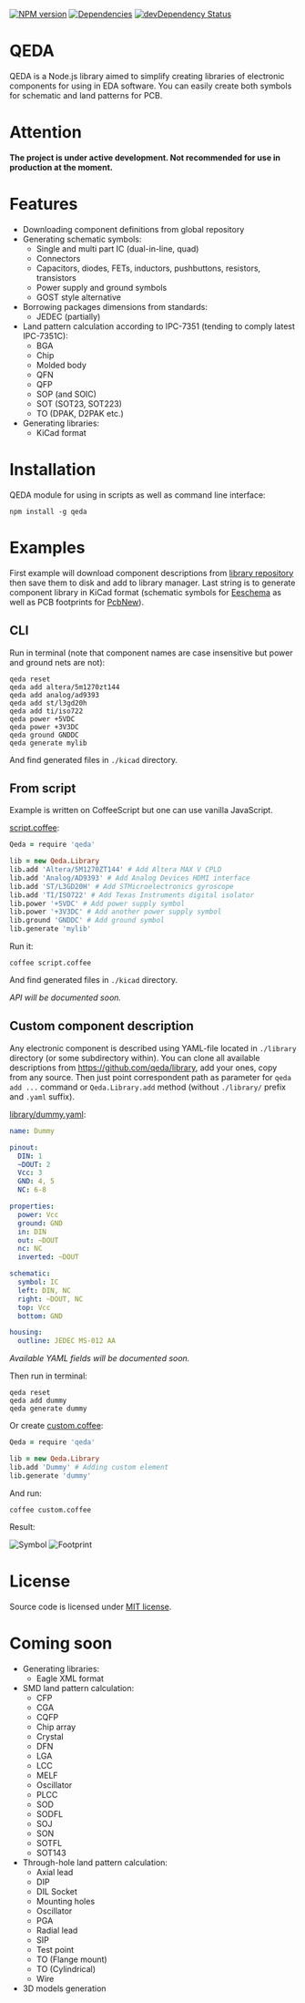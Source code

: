 [![NPM version](http://img.shields.io/npm/v/qeda.svg)](https://npmjs.org/package/qeda)
[![Dependencies](https://david-dm.org/qeda/qeda.svg)](https://david-dm.org/qeda/qeda)
[![devDependency Status](https://david-dm.org/qeda/qeda/dev-status.svg)](https://david-dm.org/qeda/qeda#info=devDependencies)

QEDA
====

QEDA is a Node.js library aimed to simplify creating libraries of electronic components for using in EDA software. You can easily create both symbols for schematic and land patterns for PCB.

Attention
=========

**The project is under active development. Not recommended for use in production at the moment.**

Features
========

* Downloading component definitions from global repository
* Generating schematic symbols:
  - Single and multi part IC (dual-in-line, quad)
  - Connectors
  - Capacitors, diodes, FETs, inductors, pushbuttons, resistors, transistors
  - Power supply and ground symbols
  - GOST style alternative
* Borrowing packages dimensions from standards:
  - JEDEC (partially)
* Land pattern calculation according to IPC-7351 (tending to comply latest IPC-7351C):
  - BGA
  - Chip
  - Molded body
  - QFN
  - QFP
  - SOP (and SOIC)
  - SOT (SOT23, SOT223)
  - TO (DPAK, D2PAK etc.)
* Generating libraries:
  - KiCad format

Installation
============

QEDA module for using in scripts as well as command line interface:

    npm install -g qeda


Examples
========

First example will download component descriptions from [library repository](https://github.com/qeda/library/) then save them to disk and add to library manager. Last string is to generate component library in KiCad format (schematic symbols for [Eeschema](http://kicad-pcb.org/discover/eeschema/) as well as PCB footprints for [PcbNew](http://kicad-pcb.org/discover/pcbnew/)).

CLI
---

Run in terminal (note that component names are case insensitive but power and ground nets are not):

```
qeda reset
qeda add altera/5m1270zt144
qeda add analog/ad9393
qeda add st/l3gd20h
qeda add ti/iso722
qeda power +5VDC
qeda power +3V3DC
qeda ground GNDDC
qeda generate mylib
```
And find generated files in `./kicad` directory.

From script
-----------

Example is written on CoffeeScript but one can use vanilla JavaScript.

[script.coffee](./examples/script/script.coffee):

```coffeescript
Qeda = require 'qeda'

lib = new Qeda.Library
lib.add 'Altera/5M1270ZT144' # Add Altera MAX V CPLD
lib.add 'Analog/AD9393' # Add Analog Devices HDMI interface
lib.add 'ST/L3GD20H' # Add STMicroelectronics gyroscope
lib.add 'TI/ISO722' # Add Texas Instruments digital isolator
lib.power '+5VDC' # Add power supply symbol
lib.power '+3V3DC' # Add another power supply symbol
lib.ground 'GNDDC' # Add ground symbol
lib.generate 'mylib'
```

Run it:

    coffee script.coffee

And find generated files in `./kicad` directory.

_API will be documented soon._

Custom component description
----------------------------

Any electronic component is described using YAML-file located in `./library` directory (or some subdirectory within). You can clone all available descriptions from <https://github.com/qeda/library>, add your ones, copy from any source. Then just point correspondent path as parameter for `qeda add ...` command or `Qeda.Library.add` method (without `./library/` prefix and `.yaml` suffix).

[library/dummy.yaml](./examples/custom/library/dummy.yaml):

```yaml
name: Dummy

pinout:
  DIN: 1
  ~DOUT: 2
  Vcc: 3
  GND: 4, 5
  NC: 6-8

properties:
  power: Vcc
  ground: GND
  in: DIN
  out: ~DOUT
  nc: NC
  inverted: ~DOUT

schematic:
  symbol: IC
  left: DIN, NC
  right: ~DOUT, NC
  top: Vcc
  bottom: GND

housing:
  outline: JEDEC MS-012 AA
```

_Available YAML fields will be documented soon._

Then run in terminal:

```
qeda reset
qeda add dummy
qeda generate dummy
```
Or create [custom.coffee](./examples/custom/custom.coffee):

```coffeescript
Qeda = require 'qeda'

lib = new Qeda.Library
lib.add 'Dummy' # Adding custom element
lib.generate 'dummy'
```

And run:

    coffee custom.coffee

Result:

![Symbol](./doc/images/dummy.png)
![Footprint](./doc/images/soic.png)

License
=======

Source code is licensed under [MIT license](./LICENSE.md).

Coming soon
===========

* Generating libraries:
  - Eagle XML format
* SMD land pattern calculation:
  - CFP
  - CGA
  - CQFP
  - Chip array
  - Crystal
  - DFN
  - LGA
  - LCC
  - MELF
  - Oscillator
  - PLCC
  - SOD
  - SODFL
  - SOJ
  - SON
  - SOTFL
  - SOT143
* Through-hole land pattern calculation:
  - Axial lead
  - DIP
  - DIL Socket
  - Mounting holes
  - Oscillator
  - PGA
  - Radial lead
  - SIP
  - Test point
  - TO (Flange mount)
  - TO (Cylindrical)
  - Wire
* 3D models generation
